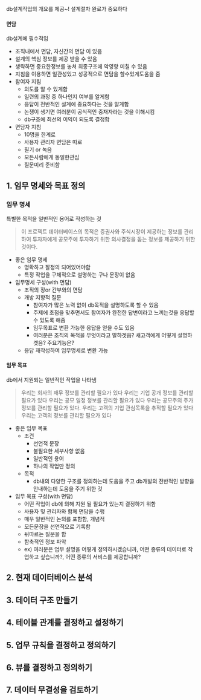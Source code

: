db설계작업의 개요를 제공~! 
설계절차 완료가 중요하다
#### 면담
db설계에 필수적임
- 조직내에서 면담, 자신간의 면담 이 있음
- 설계의 핵심 정보를 제공 받을 수 있음
- 생략하면 중요한정보를 놓쳐 최종구조에 악영향 미칠 수 있음
- 지침을 이용하면 일관성있고 성공적으로 면담을 할수있게도움을 줌
- 참여자 지침
	- 의도를 알 수 있게함
	- 일련의 과정 중 하나인지 여부를 알게함
	- 응답이 전반적인 설계에 중요하다는 것을 알게함
	- 논쟁이 생기면 여러분이 공식적인 중재자라는 것을 이해시킴
	- db구조에 최선의 이익이 되도록 결정함
- 면담자 지침
	- 10명을 한계로
	- 사용자 관리자 면담은 따로
	- 필기 or 녹음
	- 모든사람에게 동일한관심
	- 질문미리 준비함
## 1. 임무 명세와 목표 정의
### 임무 명세
특별한 목적을 일반적인 용어로 작성하는 것
> 이 프로젝트 데이터베이스의 목적은 증권사와 주식시장이 제공하는 정보를 관리하여 투자자에게 공모주에 투자하기 위한 의사결정을 돕는 정보를 제공하기 위한 것이다.
- 좋은 임무 명세
	- 명확하고 잘정의 되어있어야함
	- 특정 작업을 구체적으로 설명하는 구나 문장이 없음
- 임무명세 구성(with 면담)
	- 조직의 장or 간부와의 면담
	- 개방 지향적 질문
		- 참여자가 많은 노력 없이 db목적을 설명하도록 할 수 있음
		- 주제에 초점을 맞추면서도 참여자가 완전한 답변이라고 느끼는것을 응답할 수 있도록 해줌
		- 임무목표로 변환 가능한 응답을 얻을 수도 있음
		- 여러분은 조직의 목적을 무엇이라고 말하겟음? 새고객에게 어떻게 설명하겟음? 주요기능은?
	- 응답 재작성하여 임무명세로 변환 가능
#### 임무 목표
db에서 지원되는 일반적인 작업을 나타냄
> 우리는 회사의 재무 정보를 관리할 필요가 있다
> 우리는 기업 공개 정보를 관리할 필요가 있다
> 우리는 공모 일정 정보를 관리할 필요가 있다
> 우리는 공모주의 주가 정보를 관리할 필요가 있다.
> 우리는 고객의 기업 관심목록을 추적할 필요가 있다
> 우리는 고객의 정보를 관리할 필요가 있다
- 좋은 임무 목표
	- 조건
		- 선언적 문장
		- 불필요한 세부사항 없음
		- 일반적인 용어
		- 하나의 작업만 정의
	- 목적
		- db내의 다양한 구조를 정의하는데 도움을 주고 db개발의 전반적인 방향을 안내하는데 도움을 주기 위한 것
- 임무 목표 구성(with 면담)
	- 어떤 작업이 db에 의해 지원 될 필요가 있는지 결정하기 위함
	- 사용자 및 관리자와 함께 면담을 수행
	- 매우 일반적인 논의를 포함함, 개념적
	- 모든문장을 선언적으로 기록함
	- 뒤따르는 질문을 함
	- 함축적인 정보 파악
	- ex) 여러분은 업무 설명을 어떻게 정의하시겠습니까, 어떤 종류의 데이터로 작업하고 싶습니까?, 어떤 종류의 서비스를 제공합니까?
## 2. 현재 데이터베이스 분석
## 3. 데이터 구조 만들기
## 4. 테이블 관계를 결정하고 설정하기
## 5. 업무 규칙을 결정하고 정의하기
## 6. 뷰를 결정하고 정의하기
## 7. 데이터 무결성을 검토하기